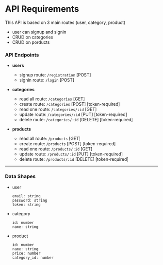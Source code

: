 # API Requirements
This API is based on 3 main routes (user, category, product)
- user can signup and signin
- CRUD on categories
- CRUD on porducts

### API Endpoints
- **users**
  - signup route: `/registration` [POST]
  - signin route: `/login` [POST]

- **categories**
  - read all route: `/categories` [GET]
  - create route: `/categories` [POST] [token-required]
  - read one route: `/categories/:id` [GET]
  - update route: `/categories/:id` [PUT] [token-required]
  - delete route: `/categories/:id` [DELETE] [token-required]

- **products**
  - read all route: `/products` [GET]
  - create route: `/products` [POST] [token-required]
  - read one route: `/products/:id` [GET]
  - update route: `/products/:id` [PUT] [token-required]
  - delete route: `/products/:id` [DELETE] [token-required]

****
### Data Shapes
- user
  ```
  email: string
  password: string
  token: string
  ```
- category
  ```
  id: number
  name: string
  ```
- product
  ```
  id: number
  name: string
  price: number
  category_id: number
  ```